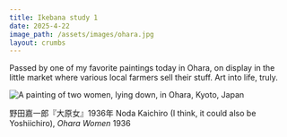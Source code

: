 ```yaml
---
title: Ikebana study 1
date: 2025-4-22
image_path: /assets/images/ohara.jpg
layout: crumbs
---
```


Passed by one of my favorite paintings today in Ohara, on display in the little market where various local farmers sell their stuff. Art into life, truly.

<img src="{{ page.image_path | resize: page.image_resize }}" alt="A painting of two women, lying down, in Ohara, Kyoto, Japan" />

野田嘉一郎『大原女』1936年
Noda Kaichiro (I think, it could also be Yoshiichiro), *Ohara Women* 1936

